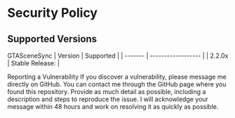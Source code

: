 # Security Policy
## Supported Versions

GTASceneSync
| Version | Supported          |
| ------- | ------------------ |
| 2.2.0x   | Stable Release: |

Reporting a Vulnerability
If you discover a vulnerability, please message me directly on GitHub. You can contact me through the GitHub page where you found this repository. Provide as much detail as possible, including a description and steps to reproduce the issue. I will acknowledge your message within 48 hours and work on resolving it as quickly as possible.
